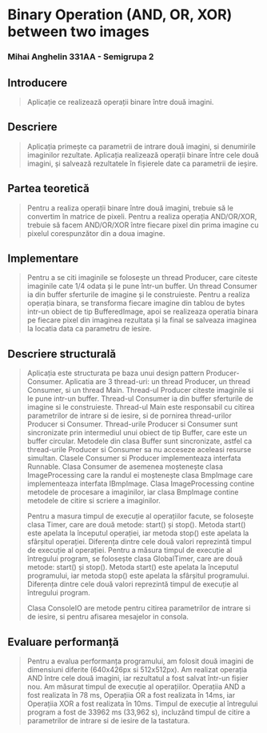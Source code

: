# Binary Operation (AND, OR, XOR) between two images
### Mihai Anghelin 331AA - Semigrupa 2

## Introducere
> Aplicație ce realizează operații binare între două imagini.

## Descriere
> Aplicația primește ca parametrii de intrare două imagini, si denumirile imaginilor 
> rezultate. Aplicația realizează operații binare între cele două imagini, și salvează 
> rezultatele în fișierele date ca parametrii de ieșire.

## Partea teoretică
> Pentru a realiza operații binare între două imagini, trebuie să le convertim în
> matrice de pixeli. Pentru a realiza operația AND/OR/XOR, trebuie să facem AND/OR/XOR între
> fiecare pixel din prima imagine cu pixelul corespunzător din a doua imagine.

## Implementare
> Pentru a se citi imaginile se folosește un thread Producer, care citeste imaginile cate 
> 1/4 odata și le pune într-un buffer. Un thread Consumer ia din buffer sferturile de
> imagine și le construieste. Pentru a realiza operația binara, se transforma fiecare
> imagine din tablou de bytes intr-un obiect de tip BufferedImage, apoi se realizeaza
> operatia binara pe fiecare pixel din imaginea rezultata și la final se salveaza imaginea
> la locatia data ca parametru de iesire.

## Descriere structurală
> Aplicația este structurata pe baza unui design pattern Producer-Consumer. Aplicatia
> are 3 thread-uri: un thread Producer, un thread Consumer, si un thread Main. Thread-ul
> Producer citeste imaginile si le pune intr-un buffer. Thread-ul Consumer ia din buffer
> sferturile de imagine si le construieste. Thread-ul Main este responsabil cu citirea
> parametrilor de intrare si de iesire, si de pornirea thread-urilor Producer si Consumer.
> Thread-urile Producer si Consumer sunt sincronizate prin intermediul unui obiect de tip
> Buffer, care este un buffer circular. Metodele din clasa Buffer sunt sincronizate, astfel
> ca thread-urile Producer si Consumer sa nu acceseze aceleasi resurse simultan.
> Clasele Consumer si Producer implementeaza interfata Runnable. Clasa Consumer de asemenea
> moștenește clasa ImageProcessing care la randul ei moștenește clasa BmpImage care
> implementeaza interfata IBmpImage. Clasa ImageProcessing contine metodele de procesare
> a imaginilor, iar clasa BmpImage contine metodele de citire si scriere a imaginilor.
> 
> Pentru a masura timpul de execuție al operațiilor facute, se folosește clasa Timer, care
> are două metode: start() și stop(). Metoda start() este apelata la începutul operației,
> iar metoda stop() este apelata la sfârșitul operației. Diferența dintre cele două
> valori reprezintă timpul de execuție al operației.
> Pentru a măsura timpul de execuție al întregului program, se folosește clasa
> GlobalTimer, care are două metode: start() și stop(). Metoda start() este apelata la
> începutul programului, iar metoda stop() este apelata la sfârșitul programului.
> Diferența dintre cele două valori reprezintă timpul de execuție al întregului program.
> 
> Clasa ConsoleIO are metode pentru citirea parametrilor de intrare si de iesire, si
> pentru afisarea mesajelor in consola.


## Evaluare performanță
> Pentru a evalua performanța programului, am folosit două imagini de dimensiuni diferite
> (640x426px si 512x512px). Am realizat operația AND între cele două imagini, iar
> rezultatul a fost salvat într-un fișier nou. Am măsurat timpul de execuție al
> operațiilor. Operațiia AND a fost realizata în 78 ms, Operațiia OR a fost realizata în
> 14ms, iar Operațiia XOR a fost realizata în 10ms. Timpul de execuție al
> întregului program a fost de 33962 ms (33,962 s), incluzând timpul de citire a
> parametrilor de intrare si de iesire de la tastatura. 
